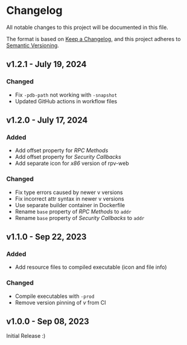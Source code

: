 # Changelog

All notable changes to this project will be documented in this file.

The format is based on [Keep a Changelog](https://keepachangelog.com/en/1.0.0/),
and this project adheres to [Semantic Versioning](https://semver.org/spec/v2.0.0.html).


## v1.2.1 - July 19, 2024

### Changed

* Fix `-pdb-path` not working with `-snapshot`
* Updated GitHub actions in workflow files


## v1.2.0 - July 17, 2024

### Added

* Add offset property for *RPC Methods*
* Add offset property for *Security Callbacks*
* Add separate icon for *x86* version of rpv-web

### Changed

* Fix type errors caused by newer v versions
* Fix incorrect attr syntax in newer v versions
* Use separate builder container in Dockerfile
* Rename `base` property of *RPC Methods* to `addr`
* Rename `base` property of *Security Callbacks* to `addr`


## v1.1.0 - Sep 22, 2023

### Added

* Add resource files to compiled executable (icon and file info)

### Changed

* Compile executables with `-prod`
* Remove version pinning of *v* from CI


## v1.0.0 - Sep 08, 2023

Initial Release :)
